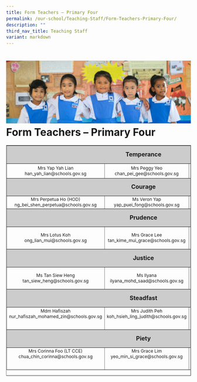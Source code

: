 ```yaml
---
title: Form Teachers – Primary Four
permalink: /our-school/Teaching-Staff/Form-Teachers-Primary-Four/
description: ""
third_nav_title: Teaching Staff
variant: markdown
---
```

![](/images/Banners/banner_ourschool__5_.jpg)
Form Teachers – Primary Four
============================

<table style="text-align: center; font-size: 12px; border-collapse: collapse; width: 100%; height: 628px;" border="1" width="100%">
<tbody>
<tr style="height: 42px;">
<td style="font-size: 16px; background-color: #cccccc; width: 100%; height: 42px; text-align: center" colspan="3"><strong>Temperance</strong></td>
</tr>
<tr style="height: 34px;">
<td style="width: 32%; height: 34px;" width="32%">Mrs Yap Yah Lian<br>
han_yah_lian@schools.gov.sg
</td>
<td style="width: 22.8966%; height: 34px;" width="31%">Mrs Peggy Yeo<br>
chan_pei_gee@schools.gov.sg
</td>
<td style="width: 39.4384%; height: 34px;">&nbsp;</td>
</tr>
<tr style="height: 41px;">
<td style="font-size: 16px; background-color: #cccccc; width: 100%; height: 41px; text-align: center" colspan="3"><strong>Courage</strong></td>
</tr>
<tr style="height: 26px;">
<td style="width: 32%; height: 26px;">Mrs Perpetua Ho (HOD)
ng_bei_shen_perpetua@schools.gov.sg
</td>
<td style="width: 20.8966%; height: 26px;" width="32%">Ms Veron Yap
yap_puei_fong@schools.gov.sg
</td>
	<td style="width: 20.8966%; height: 26px;" width="32%">Ms Ho Hui Ting
</td>

</tr>
<tr style="height: 42px;">
<td style="font-size: 16px; background-color: #cccccc; width: 100%; height: 42px; text-align: center" colspan="3"><strong>Prudence</strong></td>
</tr>
<tr style="height: 55px;">
<td style="width: 32%; height: 55px;">Mrs Lotus Koh<br>ong_lian_mui@schools.gov.sg</td>
<td style="width: 22.8966%; height: 55px;">
Mrs Grace Lee<br>
tan_kime_mui_grace@schools.gov.sg
</td>
	<td style="width: 22.8966%; height: 55px;">
Mrs Yogalakshmi<br>tamilselvan_yogalakshmi@schools.gov.sg
</td>
</tr>
<tr style="height: 42px;">
<td style="font-size: 16px; background-color: #cccccc; width: 100%; height: 42px; text-align: center" colspan="3"><strong>Justice</strong></td>
</tr>
<tr style="height: 55px;">
<td style="width: 32%; height: 55px;" width="32%">Ms Tan Siew Heng<br>
tan_siew_heng@schools.gov.sg
</td>
<td style="width: 22.8966%; height: 55px;">Ms Ilyana<br>
ilyana_mohd_saad@schools.gov.sg</td>
</tr>
<tr style="height: 42px;">
<td style="font-size: 16px; background-color: #cccccc; width: 100%; height: 42px; text-align: center" colspan="3"><strong>Steadfast</strong></td>
</tr>
<tr style="height: 55px;" valign="top">
<td style="width: 32%; height: 55px;">Mdm Hafiszah<br>
nur_hafiszah_mohamed_zin@schools.gov.sg
</td>
<td style="width: 22.8966%; height: 55px;">Mrs Judith Peh<br>koh_hsieh_ling_judith@schools.gov.sg</td>
<td style="width: 39.4384%; height: 55px;">&nbsp;</td>
</tr>
<tr style="height: 42px;">
<td style="font-size: 16px; background-color: #cccccc; width: 100%; height: 42px; text-align: center" colspan="3"><strong>Piety</strong></td>
</tr>
<tr style="height: 55px;" valign="top">
<td style="width: 32%; height: 55px;">Mrs Corinna Foo (LT CCE)<br>
chua_chin_corinna@schools.gov.sg
</td>
<td style="width: 22.8966%; height: 55px;" width="31%">Mrs Grace Lim<br>
yeo_min_si_grace@schools.gov.sg
</td>
<td style="width: 39.4384%; height: 55px;">&nbsp;</td>
</tr>
</tbody>
</table>